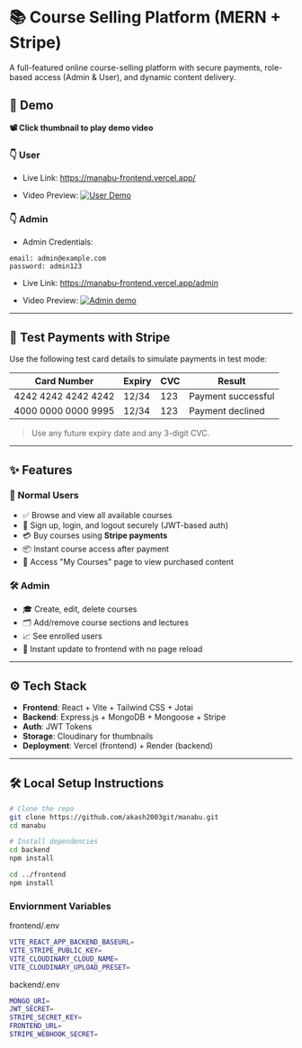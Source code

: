 # 📚 Course Selling Platform (MERN + Stripe)

A full-featured online course-selling platform with secure payments, role-based access (Admin & User), and dynamic content delivery.

## 🚀 Demo

**📽️ Click thumbnail to play demo video**

### 👇 User

- Live Link: https://manabu-frontend.vercel.app/

- Video Preview:
  [![User Demo](https://res.cloudinary.com/dqpl3oz88/image/upload/v1754590303/user_zq5owa.png)](https://res.cloudinary.com/dqpl3oz88/video/upload/v1754590050/user_u1tssr.mp4)

### 👇 Admin

- Admin Credentials:

```
email: admin@example.com
password: admin123
```

- Live Link: https://manabu-frontend.vercel.app/admin

- Video Preview:
  [![Admin demo](https://res.cloudinary.com/dqpl3oz88/image/upload/v1754590301/admin_avoclx.png)](https://res.cloudinary.com/dqpl3oz88/video/upload/v1754590047/admin_wk50gn.mp4)

---

## 🧪 Test Payments with Stripe

Use the following test card details to simulate payments in test mode:

| Card Number         | Expiry | CVC | Result             |
| ------------------- | ------ | --- | ------------------ |
| 4242 4242 4242 4242 | 12/34  | 123 | Payment successful |
| 4000 0000 0000 9995 | 12/34  | 123 | Payment declined   |

> Use any future expiry date and any 3-digit CVC.

---

## ✨ Features

### 👤 Normal Users

- ✅ Browse and view all available courses
- 🔐 Sign up, login, and logout securely (JWT-based auth)
- 💳 Buy courses using **Stripe payments**
- 📦 Instant course access after payment
- 📘 Access "My Courses" page to view purchased content

### 🛠️ Admin

- 🎓 Create, edit, delete courses
- 🗂️ Add/remove course sections and lectures
- 📈 See enrolled users
- 🚀 Instant update to frontend with no page reload

---

## ⚙️ Tech Stack

- **Frontend**: React + Vite + Tailwind CSS + Jotai
- **Backend**: Express.js + MongoDB + Mongoose + Stripe
- **Auth**: JWT Tokens
- **Storage**: Cloudinary for thumbnails
- **Deployment**: Vercel (frontend) + Render (backend)

---

## 🛠️ Local Setup Instructions

```bash
# Clone the repo
git clone https://github.com/akash2003git/manabu.git
cd manabu

# Install dependencies
cd backend
npm install

cd ../frontend
npm install
```

### Enviornment Variables

frontend/.env

```bash
VITE_REACT_APP_BACKEND_BASEURL=
VITE_STRIPE_PUBLIC_KEY=
VITE_CLOUDINARY_CLOUD_NAME=
VITE_CLOUDINARY_UPLOAD_PRESET=
```

backend/.env

```bash
MONGO_URI=
JWT_SECRET=
STRIPE_SECRET_KEY=
FRONTEND_URL=
STRIPE_WEBHOOK_SECRET=
```
